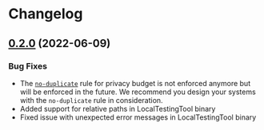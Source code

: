 # Changelog

## [0.2.0](https://github.com/google/trusted-execution-aggregation-service/compare/v0.1.2...v0.2.0) (2022-06-09)

### Bug Fixes

* The [`no-duplicate`](https://github.com/WICG/attribution-reporting-api/blob/main/AGGREGATION_SERVICE_TEE.md#no-duplicates-rule) rule for privacy budget is not enforced anymore but will be enforced in the future. We recommend you design your systems with the `no-duplicate` rule in consideration.
* Added support for relative paths in LocalTestingTool binary
* Fixed issue with unexpected error messages in LocalTestingTool binary
